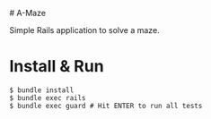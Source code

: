# A-Maze

Simple Rails application to solve a maze.

# Install & Run

```
$ bundle install
$ bundle exec rails
$ bundle exec guard # Hit ENTER to run all tests
```
